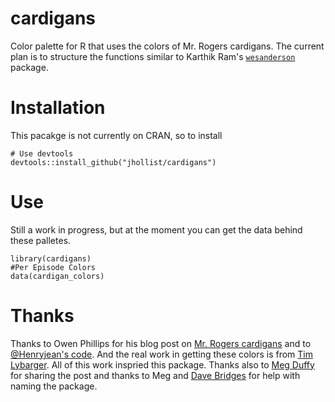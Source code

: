 # cardigans
Color palette for R that uses the colors of Mr. Rogers cardigans.  The current plan is to structure the functions similar to Karthik Ram's [`wesanderson`](https://github.com/karthik/wesanderson) package.

# Installation  
This pacakge is not currently on CRAN, so to install

```
# Use devtools
devtools::install_github("jhollist/cardigans")
```

# Use
Still a work in progress, but at the moment you can get the data behind these palletes.

```
library(cardigans)
#Per Episode Colors
data(cardigan_colors)
```

# Thanks
Thanks to Owen Phillips for his blog post on [Mr. Rogers cardigans](https://theawl.com/every-color-of-cardigan-mister-rogers-wore-from-1979-2001-83c1faba2677) and to [@Henryjean's code](https://github.com/Henryjean/Rogers-Cardigans).  And the real work in getting these colors is from [Tim Lybarger](http://www.neighborhoodarchive.com/about/).  All of this work inspried this package.  Thanks also to [Meg Duffy](https://twitter.com/duffy_ma/) for sharing the post and thanks to Meg and [Dave Bridges](https://twitter.com/dave_bridges) for help with naming the package.

